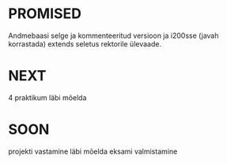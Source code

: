 # PROMISED
Andmebaasi selge ja kommenteeritud versioon ja i200sse (javah korrastada)
extends seletus
rektorile ülevaade.

# NEXT
4 praktikum läbi mõelda

# SOON
projekti vastamine läbi mõelda
eksami valmistamine
